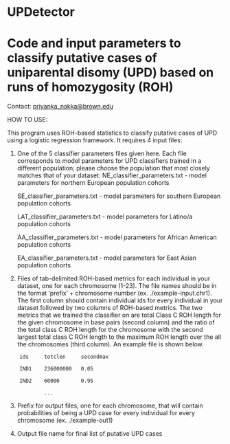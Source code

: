 # UPDetector
# Code and input parameters to classify putative cases of uniparental disomy (UPD) based on runs of homozygosity (ROH) 

Contact: priyanka_nakka@brown.edu

HOW TO USE:

This program uses ROH-based statistics to classify putative cases of UPD using a logistic regression framework.  It requires 4 input files: 

1) One of the 5 classifier parameters files given here.  Each file corresponds to model parameters for UPD classifiers trained in a different population; please choose the population that most closely matches that of your dataset:
    NE_classifier_parameters.txt - model parameters for northern European population cohorts
    
    SE_classifier_parameters.txt - model parameters for southern European population cohorts
    
    LAT_classifier_parameters.txt - model parameters for Latino/a population cohorts
    
    AA_classifier_parameters.txt - model parameters for African American population cohorts
    
    EA_classifier_parameters.txt - model parameters for East Asian population cohorts

2) Files of tab-delimited ROH-based metrics for each individual in your dataset, one for each chromosome (1-23). The file names should be in the format ‘prefix’ + chromosome number (ex. ./example-input.chr1).  The first column should contain individual ids for every individual in your dataset followed by two columns of ROH-based metrics.  The two metrics that we trained the classifier on are total Class C ROH length for the given chromosome in base pairs (second column) and the ratio of the total class C ROH length for the chromosome with the second largest total class C ROH length to the maximum ROH length over the all the chromosomes (third column).  An example file is shown below.
```
    ids	    totclen		secondmax

    IND1	236000000	0.05

    IND2	60000		0.95

            ... 
```
3) Prefix for output files, one for each chromosome, that will contain probabilities of being a UPD case for every individual for every chromosome (ex. ./example-out1) 

4) Output file name for final list of putative UPD cases



